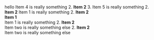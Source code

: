 ﻿hello
Item 4 is really something
2. **Item 2** 
3. Item 5 is really something
2. **Item 2** 
Item 1 is really something
2. **Item 2**  
**Item 1**  
Item 1 is really something
2. **Item 2**  
Item two is really something else
2. **Item 2**  
Item two is really something else
